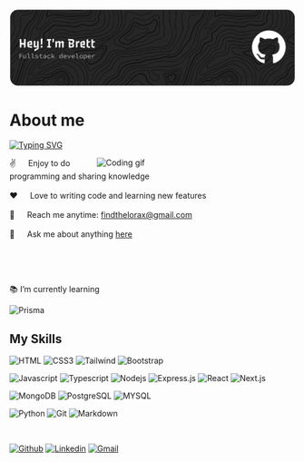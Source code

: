 <!--
**findthelorax/findthelorax** is a ✨ _special_ ✨ repository because its `README.md` (this file) appears on your GitHub profile.
-->

![Header](./github-header-banner.png)

<!-- About Section -->
 # About me
 [![Typing SVG](https://readme-typing-svg.demolab.com?font=Fira+Code&duration=4000&pause=1000&width=600&lines=Yo-Yoer%2C+Juggler%2C+Fire+Spinner;Mountain+Biker%2C+Rock+Climber%2C+Hang+Glider+Pilot;Mountaineer%2C+Wilderness+EMT%2C+Ski+Patroller)](https://git.io/typing-svg)
 
 <img align="right" width="350" src="/assets/programmer.gif" alt="Coding gif" />
  
 ✌️ &emsp; Enjoy to do programming and sharing knowledge <br/><br/>
 ❤️ &emsp; Love to writing code and learning new features<br/><br/>
 📧 &emsp; Reach me anytime: findthelorax@gmail.com<br/><br/>
 💬 &emsp; Ask me about anything [here](https://github.com/)

</p>

<br/>
<br/>
<br/>

:books: I’m currently learning

![Prisma](https://img.shields.io/badge/Prisma-E34F26?style=for-the-badge&labelColor=black&logo=prisma&logoColor=white)

## My Skills

![HTML](https://img.shields.io/badge/HTML5-E34F26?style=for-the-badge&labelColor=black&logo=html5&logoColor=white)
![CSS3](https://img.shields.io/badge/CSS3-1572B6?style=for-the-badge&labelColor=black&logo=css&logoColor=white)
![Tailwind](https://img.shields.io/badge/Tailwind_CSS-092749?style=for-the-badge&logo=tailwindcss&logoColor=06B6D4&labelColor=000000)
![Bootstrap](https://img.shields.io/badge/Bootstrap-563D7C?style=for-the-badge&labelColor=black&logo=bootstrap&logoColor=white)

![Javascript](https://img.shields.io/badge/Javascript-F0DB4F?style=for-the-badge&labelColor=black&logo=javascript&logoColor=F0DB4F)
![Typescript](https://img.shields.io/badge/Typescript-007acc?style=for-the-badge&labelColor=black&logo=typescript&logoColor=007acc)
![Nodejs](https://img.shields.io/badge/Nodejs-3C873A?style=for-the-badge&labelColor=black&logo=node.js&logoColor=3C873A)
![Express.js](https://img.shields.io/badge/Express.js-000000?style=for-the-badge&logo=express&logoColor=white)
![React](https://img.shields.io/badge/-React-61DBFB?style=for-the-badge&labelColor=black&logo=react&logoColor=61DBFB)
![Next.js](https://img.shields.io/badge/next.js-000000?style=for-the-badge&logo=nextdotjs&logoColor=white)

![MongoDB](https://img.shields.io/badge/MongoDB-4EA94B?style=for-the-badge&labelColor=black&logo=mongodb&logoColor=white)
![PostgreSQL](https://img.shields.io/badge/PostgreSQL-CC6699?style=for-the-badge&labelColor=black&logo=postgresql&logoColor=white)
![MYSQL](https://img.shields.io/badge/mysql-df2a1c?style=for-the-badge&logo=mysql&labelColor=black&logoColor=white)

![Python](https://img.shields.io/badge/Python-2E7EEA?style=for-the-badge&labelColor=black&logo=python&logoColor=white)
![Git](https://img.shields.io/badge/Git-F05032?style=for-the-badge&labelColor=black&logo=git&logoColor=white)
![Markdown](https://img.shields.io/badge/Markdown-000000?style=for-the-badge&logo=markdown&logoColor=white)

&nbsp;

[![Github](https://img.shields.io/badge/-Github-000?style=flat&logo=Github&logoColor=white)](https://github.com/findthelorax)
[![Linkedin](https://img.shields.io/badge/-LinkedIn-blue?style=flat&logo=Linkedin&logoColor=white)](https://www.linkedin.com/in/brett-ferrante)
[![Gmail](https://img.shields.io/badge/-Gmail-c14438?style=flat&logo=Gmail&logoColor=white)](mailto:findthelorax@gmail.com)
